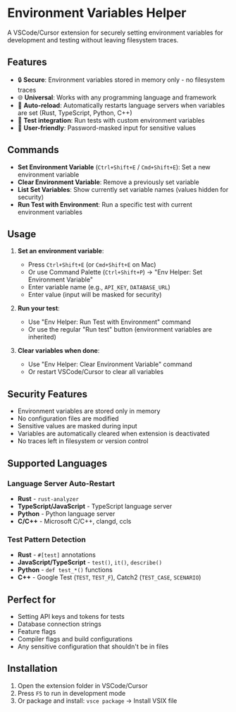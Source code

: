 # Environment Variables Helper

A VSCode/Cursor extension for securely setting environment variables for development and testing without leaving filesystem traces.

## Features

- 🔒 **Secure**: Environment variables stored in memory only - no filesystem traces
- 🌐 **Universal**: Works with any programming language and framework
- 🔄 **Auto-reload**: Automatically restarts language servers when variables are set (Rust, TypeScript, Python, C++)
- 🧪 **Test integration**: Run tests with custom environment variables
- 🎨 **User-friendly**: Password-masked input for sensitive values

## Commands

- **Set Environment Variable** (`Ctrl+Shift+E` / `Cmd+Shift+E`): Set a new environment variable
- **Clear Environment Variable**: Remove a previously set variable
- **List Set Variables**: Show currently set variable names (values hidden for security)
- **Run Test with Environment**: Run a specific test with current environment variables

## Usage

1. **Set an environment variable**:
   - Press `Ctrl+Shift+E` (or `Cmd+Shift+E` on Mac)
   - Or use Command Palette (`Ctrl+Shift+P`) → "Env Helper: Set Environment Variable"
   - Enter variable name (e.g., `API_KEY`, `DATABASE_URL`)
   - Enter value (input will be masked for security)

2. **Run your test**:
   - Use "Env Helper: Run Test with Environment" command
   - Or use the regular "Run test" button (environment variables are inherited)

3. **Clear variables when done**:
   - Use "Env Helper: Clear Environment Variable" command
   - Or restart VSCode/Cursor to clear all variables

## Security Features

- Environment variables are stored only in memory
- No configuration files are modified
- Sensitive values are masked during input
- Variables are automatically cleared when extension is deactivated
- No traces left in filesystem or version control

## Supported Languages

### Language Server Auto-Restart
- **Rust** - `rust-analyzer`
- **TypeScript/JavaScript** - TypeScript language server
- **Python** - Python language server
- **C/C++** - Microsoft C/C++, clangd, ccls

### Test Pattern Detection
- **Rust** - `#[test]` annotations
- **JavaScript/TypeScript** - `test()`, `it()`, `describe()`
- **Python** - `def test_*()` functions
- **C++** - Google Test (`TEST`, `TEST_F`), Catch2 (`TEST_CASE`, `SCENARIO`)

## Perfect for

- Setting API keys and tokens for tests
- Database connection strings
- Feature flags
- Compiler flags and build configurations
- Any sensitive configuration that shouldn't be in files

## Installation

1. Open the extension folder in VSCode/Cursor
2. Press `F5` to run in development mode
3. Or package and install: `vsce package` → Install VSIX file 